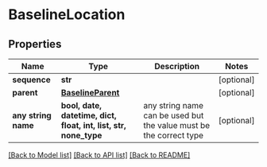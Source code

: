 # BaselineLocation


## Properties
Name | Type | Description | Notes
------------ | ------------- | ------------- | -------------
**sequence** | **str** |  | [optional] 
**parent** | [**BaselineParent**](BaselineParent.md) |  | [optional] 
**any string name** | **bool, date, datetime, dict, float, int, list, str, none_type** | any string name can be used but the value must be the correct type | [optional]

[[Back to Model list]](../README.md#documentation-for-models) [[Back to API list]](../README.md#documentation-for-api-endpoints) [[Back to README]](../README.md)


